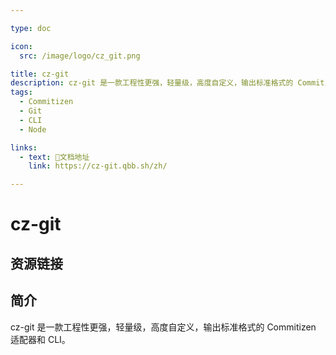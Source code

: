 ```yaml
---

type: doc

icon:
  src: /image/logo/cz_git.png

title: cz-git
description: cz-git 是一款工程性更强，轻量级，高度自定义，输出标准格式的 Commitizen 适配器和 CLI。
tags:
  - Commitizen
  - Git
  - CLI
  - Node

links:
  - text: 📖文档地址
    link: https://cz-git.qbb.sh/zh/

---
```


<ShowLogo />

# cz-git

<ShowTags />

<ShowBreadcrumb />

## 资源链接

<ShowLinks />

## 简介

cz-git 是一款工程性更强，轻量级，高度自定义，输出标准格式的 Commitizen 适配器和 CLI。
